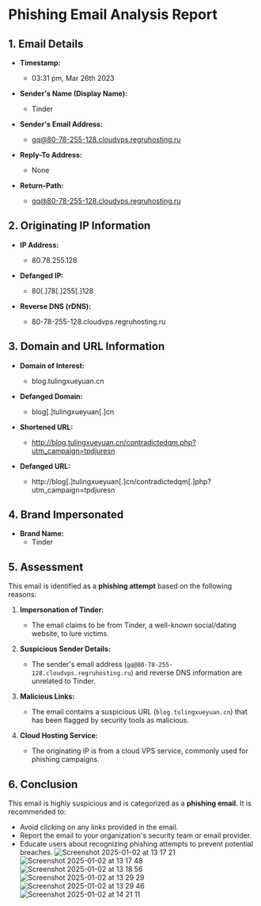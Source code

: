 
# Phishing Email Analysis Report

## 1. Email Details

- **Timestamp:**
  - 03:31 pm, Mar 26th 2023

- **Sender's Name (Display Name):**
  - Tinder

- **Sender's Email Address:**
  - gq@80-78-255-128.cloudvps.regruhosting.ru

- **Reply-To Address:**
  - None

- **Return-Path:**
  - gq@80-78-255-128.cloudvps.regruhosting.ru

## 2. Originating IP Information

- **IP Address:**
  - 80.78.255.128

- **Defanged IP:**
  - 80[.]78[.]255[.]128

- **Reverse DNS (rDNS):**
  - 80-78-255-128.cloudvps.regruhosting.ru

## 3. Domain and URL Information

- **Domain of Interest:**
  - blog.tulingxueyuan.cn

- **Defanged Domain:**
  - blog[.]tulingxueyuan[.]cn

- **Shortened URL:**
  - http://blog.tulingxueyuan.cn/contradictedqm.php?utm_campaign=tpdjuresn

- **Defanged URL:**
  - http://blog[.]tulingxueyuan[.]cn/contradictedqm[.]php?utm_campaign=tpdjuresn

## 4. Brand Impersonated

- **Brand Name:**
  - Tinder

## 5. Assessment

This email is identified as a **phishing attempt** based on the following reasons:

1. **Impersonation of Tinder:**
   - The email claims to be from Tinder, a well-known social/dating website, to lure victims.

2. **Suspicious Sender Details:**
   - The sender's email address (`gq@80-78-255-128.cloudvps.regruhosting.ru`) and reverse DNS information are unrelated to Tinder.

3. **Malicious Links:**
   - The email contains a suspicious URL (`blog.tulingxueyuan.cn`) that has been flagged by security tools as malicious.

4. **Cloud Hosting Service:**
   - The originating IP is from a cloud VPS service, commonly used for phishing campaigns.

## 6. Conclusion

This email is highly suspicious and is categorized as a **phishing email**. It is recommended to:

- Avoid clicking on any links provided in the email.
- Report the email to your organization's security team or email provider.
- Educate users about recognizing phishing attempts to prevent potential breaches.
![Screenshot 2025-01-02 at 13 17 21](https://github.com/user-attachments/assets/83767de3-0b06-4e3b-85e1-ef5efe188d7c)
![Screenshot 2025-01-02 at 13 17 48](https://github.com/user-attachments/assets/2145ee4b-cdf6-4970-b624-b560b7cff179)
![Screenshot 2025-01-02 at 13 18 56](https://github.com/user-attachments/assets/6348e64d-7811-4b42-bffd-adf8c46188e0)
![Screenshot 2025-01-02 at 13 29 29](https://github.com/user-attachments/assets/078ed0cb-8bce-4eb0-a80a-8901f39ae353)
![Screenshot 2025-01-02 at 13 29 46](https://github.com/user-attachments/assets/9ebdf8ce-2f7b-4679-ba0a-53cd73617d36)
![Screenshot 2025-01-02 at 14 21 11](https://github.com/user-attachments/assets/6dfd2669-7fed-4c3f-9f90-bde3bc1f8720)
